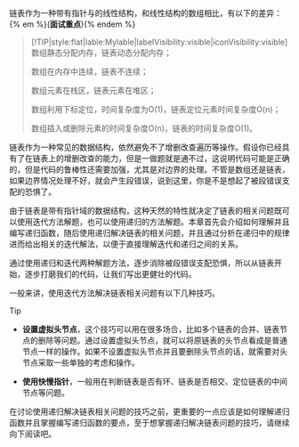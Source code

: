 链表作为一种带有指针与的线性结构，和线性结构的数组相比，有以下的差异：{% em %}(**面试重点**){% endem %}

> [!TIP|style:flat|lable:Mylable|labelVisibility:visible|iconVisibility:visible]
> 数组静态分配内存，链表动态分配内存；
> 
> 数组在内存中连续，链表不连续；
> 
> 数组元素在栈区，链表元素在堆区；
> 
> 数组利用下标定位，时间复杂度为O(1)，链表定位元素时间复杂度O(n)；
> 
> 数组插入或删除元素的时间复杂度O(n)，链表的时间复杂度O(1)。

链表作为一种常见的数据结构，依然避免不了增删改查遍历等操作。假设你已经具有了在链表上的增删改查的能力，但是一做题就是通不过，这说明代码可能是正确的，但是代码的鲁棒性还需要加强，尤其是对边界的处理。不管是数组还是链表，如果边界情况处理不好，就会产生段错误，说到这里，你是不是想起了被段错误支配的恐惧了。

由于链表是带有指针域的数据结构，这种天然的特性就决定了链表的相关问题既可以使用迭代方法解题，也可以使用递归的方法解题。本章首先会介绍如何理解并且编写递归函数，随后使用递归解决链表的相关问题，并且通过分析在递归中的规律进而给出相关的迭代解法，以便于直接理解迭代和递归之间的关系。

通过使用递归和迭代两种解题方法，逐步消除被段错误支配恐惧，所以从链表开始，逐步打磨我们的代码，让我们写出更健壮的代码。

一般来讲，使用迭代方法解决链表相关问题有以下几种技巧。

> [!TIP]
> - **设置虚拟头节点**，这个技巧可以用在很多场合，比如多个链表的合并、链表节点的删除等问题。通过设置虚拟头节点，就可以将原链表的头节点看成是普通节点一样的操作。如果不设置虚拟头节点并且要删除头节点的话，就需要对头节点采取一些单独的考虑和操作。
>
> - **使用快慢指针**，一般用在判断链表是否有环、链表是否相交、定位链表的中间节点等问题。

在讨论使用递归解决链表相关问题的技巧之前，更重要的一点应该是如何理解递归函数并且掌握编写递归函数的要点，至于想掌握递归解决链表问题的技巧，请继续向下阅读吧。